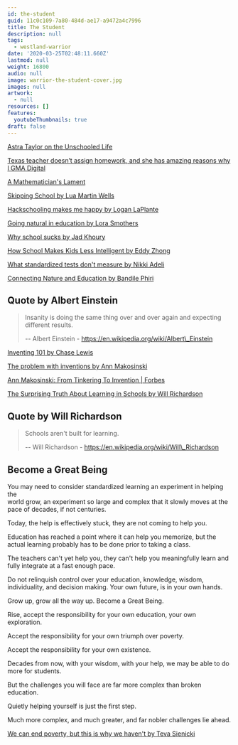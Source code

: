 ```yaml
---
id: the-student
guid: 11c0c109-7a80-484d-ae17-a9472a4c7996
title: The Student
description: null
tags:
  - westland-warrior
date: '2020-03-25T02:48:11.660Z'
lastmod: null
weight: 16800
audio: null
image: warrior-the-student-cover.jpg
images: null
artwork:
  - null
resources: []
features:
  youtubeThumbnails: true
draft: false
---
```


[Astra Taylor on the Unschooled Life](https://www.youtube.com/watch?v=LwIyy1Fi-4Q "Play Video")

[Texas teacher doesn’t assign homework, and she has amazing reasons why l GMA Digital](https://www.youtube.com/watch?v=Gp6KYTCsrwo "Play Video")

[A Mathematician's Lament](https://www.youtube.com/watch?v=Ws6qmXDJgwU "Play Video")

[Skipping School by Lua Martin Wells](https://www.youtube.com/watch?v=23jVmKXk2I0 "Play Video")

[Hackschooling makes me happy by Logan LaPlante](https://www.youtube.com/watch?v=h11u3vtcpaY "Play Video")

[Going natural in education by Lora Smothers](https://www.youtube.com/watch?v=T0hQNR5fDKw "Play Video")

[Why school sucks by Jad Khoury](https://www.youtube.com/watch?v=OEqOgtmvkkE "Play Video")

[How School Makes Kids Less Intelligent by Eddy Zhong](https://www.youtube.com/watch?v=2Yt6raj-S1M "Play Video")

[What standardized tests don't measure by Nikki Adeli](https://www.youtube.com/watch?v=woVtj8GH678 "Play Video")

[Connecting Nature and Education by Bandile Phiri](https://www.youtube.com/watch?v=nVj3qizoWS8 "Play Video")

## Quote by Albert Einstein

> Insanity is doing the same thing over and over again and expecting\
> different results.
>
> \-- Albert Einstein - https://en.wikipedia.org/wiki/Albert\_Einstein

[Inventing 101 by Chase Lewis](https://www.youtube.com/watch?v=StdwWpbokcw "Play Video")

[The problem with inventions by Ann Makosinski](https://www.youtube.com/watch?v=lFDG7w_jAFk "Play Video")

[Ann Makosinski: From Tinkering To Invention | Forbes](https://www.youtube.com/watch?v=iw4FzMDhU6M "Play Video")

[The Surprising Truth About Learning in Schools by Will Richardson](https://www.youtube.com/watch?v=sxyKNMrhEvY "Play Video")

## Quote by Will Richardson

> Schools aren't built for learning.
>
> \-- Will Richardson - https://en.wikipedia.org/wiki/Will\_Richardson

## Become a Great Being

You may need to consider standardized learning an experiment in helping the\
world grow, an experiment so large and complex that it slowly moves at the\
pace of decades, if not centuries.

Today, the help is effectively stuck, they are not coming to help you.

Education has reached a point where it can help you memorize, but the\
actual learning probably has to be done prior to taking a class.

The teachers can't yet help you, they can't help you meaningfully learn and\
fully integrate at a fast enough pace.

Do not relinquish control over your education, knowledge, wisdom,\
individuality, and decision making. Your own future, is in your own hands.

Grow up, grow all the way up. Become a Great Being.

Rise, accept the responsibility for your own education, your own\
exploration.

Accept the responsibility for your own triumph over poverty.

Accept the responsibility for your own existence.

Decades from now, with your wisdom, with your help, we may be able to do\
more for students.

But the challenges you will face are far more complex than broken education.

Quietly helping yourself is just the first step.

Much more complex, and much greater, and far nobler challenges lie ahead.

[We can end poverty, but this is why we haven't by Teva Sienicki](https://www.youtube.com/watch?v=vvlozhvQPJw "Play Video")
